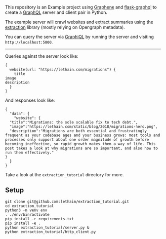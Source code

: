 
This repository is an Example project using [Graphene](https://graphene-python.org/)
and [flask-graphql](https://github.com/graphql-python/flask-graphql) to create a [GraphQL](https://graphql.org/)
server and client pair in Python.

The example server will crawl websites and extract summaries using the [extraction](https://github.com/lethain/extraction)
library (mostly relying on Opengraph metadata).

You can query the server via [GraphiQL](https://github.com/graphql/graphiql) by running
the server and visiting `http://localhost:5000`.

---

Queries against the server look like:

    {
      website(url: "https://lethain.com/migrations") {
        title
	image
	description
      }
    }

And responses look like:

    {
      "data": {
        "website": {
	  "title":"Migrations: the sole scalable fix to tech debt.",
	  "image":"https://lethain.com/static/blog/2018/migrations-hero.png",
	  "description":"Migrations are both essential and frustratingly frequent as your codebase ages and your business grows: most tools and processes only support about one order magnitude of growth before becoming ineffective, so rapid growth makes them a way of life. This post takes a look at why migrations are so important, and also how to run them effectively."
	}
      }
    }

Take a look at the `extraction_tutorial` directory for more.

## Setup

    git clone git@github.com:lethain/extraction_tutorial.git
    cd extraction_tutorial
    python3 -m venv env
    . ./env/bin/activate
    pip install -r requirements.txt
    pip install -e .
    python extraction_tutorial/server.py &
    python extraction_tutorial/http_client.py


